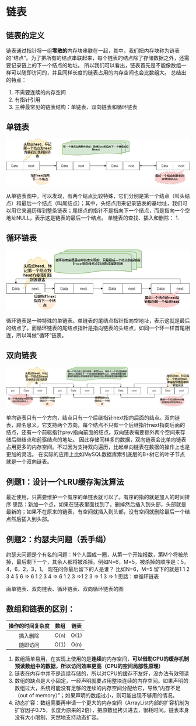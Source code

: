 # 链表
## 链表的定义
链表通过指针将一组**零散的**内存块串联在一起，其中，我们把内存块称为链表的“结点”。为了把所有的结点串联起来，每个链表的结点除了存储数据之外，还需要记录链上的下一个结点的地址。
所以我们可以看出，链表首先是不能像数组一样可以随即访问的，并且同样长度的链表占用的内存空间也会比数组大。
总结出的特点：
1. 不需要连续的内存空间
2. 有指针引用
3. 三种最常见的链表结构：单链表、双向链表和循环链表
## 单链表
<img src="单链表.png" alt="单链表" style="zoom:200%;" />

从单链表图中，可以发现，有两个结点比较特殊，它们分别是第一个结点（叫头结点）和最后一个结点（叫尾结点）；其中，头结点用来记录链表的基地址，我们可以用它来遍历得到整条链表；尾结点的指针不是指向下一个结点，而是指向一个空地址NULL，表示这是链表的最后一个结点。
单链表的查找、插入和删除：
1.

## 循环链表
![循环链表](循环链表.png)

循环链表是一种特殊的单链表。单链表的尾结点指针指向空地址，表示这就是最后的结点了。而循环链表的尾结点指针是指向链表的头结点，如同一个环一样首尾相连，所以叫做“循环”链表。

## 双向链表
![双链表](双链表.png)

单向链表只有一个方向，结点只有一个后继指针next指向后面的结点。双向链表，顾名思义，它支持两个方向，每个结点不只有一个后继指针next指向后面的结点，还有一个前驱指针prev指向前面的结点。双向链表需要额外两个空间来存储后继结点和前驱结点的地址。
因此存储同样多的数据，双向链表会比单向链表占用更多的内存空间。不过因为支持双向遍历，比起单向链表在数据的操作上也是更加的灵活。
在实际的应用上比如MySQL数据库索引底层的B+树它的叶子节点就是一个双向链表。


## 例题1：设计一个LRU缓存淘汰算法
最近使用，只需要维护一个有序的单链表就可以了。有序的指的就是加入的时间排序
思路：新加一个点，如果在链表里面找到了，删掉然后插入到头部，头部就是最新的；如果不在原来的链表，有空间就插入到头部，没有空间就删除最后一个结点然后插入到头部。

## 例题2：约瑟夫问题（丢手绢）
约瑟夫问题是个有名的问题：N个人围成一圈，从第一个开始报数，第M个将被杀掉，最后剩下一个，其余人都将被杀掉。例如N=6，M=5，被杀掉的顺序是：5，4，6，2，3，1。
现在问你最后留下的人是谁？
比如N=6，M=5
留下的就是1
1 2 3 4 5 6 => 6 1 2 3 4 => 6 1 2 3 =>1 2 3 => 1 3 => 1
思路：单循环链表

画单链表、双向链表、循环链表、双向循环链表的图


## 数组和链表的区别：
| 操作的时间复杂度 | 数组 | 链表 |
| :--------------: | :--: | :--: |
|     插入删除     | O(n) | O(1) |
|     随即访问     | O(1) | O(n) |
1. 数组简单易用，在实现上使用的是**连续**的内存空间，**可以借助CPU的缓存机制预读数组中的数据，所以访问效率更高（CPU的空间局部性原理）**
2. 链表在内存中并不是连续存储的，所以对CPU的缓存不友好，没办法有效预读
3. 数组的缺点是大小固定，一经声明就要占用整块连续的内存空间。如果声明的数组过大，系统可能没有足够的连续的内存空间分配给它，导致“内存不足（out of memory）”；如果声明的数组过小，则可能出现不够用的情况。
4. 动态扩容：数组需要再申请一个更大的内存空间（ArrayList内部的扩容机制为扩容因子0.75，长度为原来的2倍），把原数组拷贝进去，很耗时间。链表本身没有大小限制，天然地支持动态扩容。